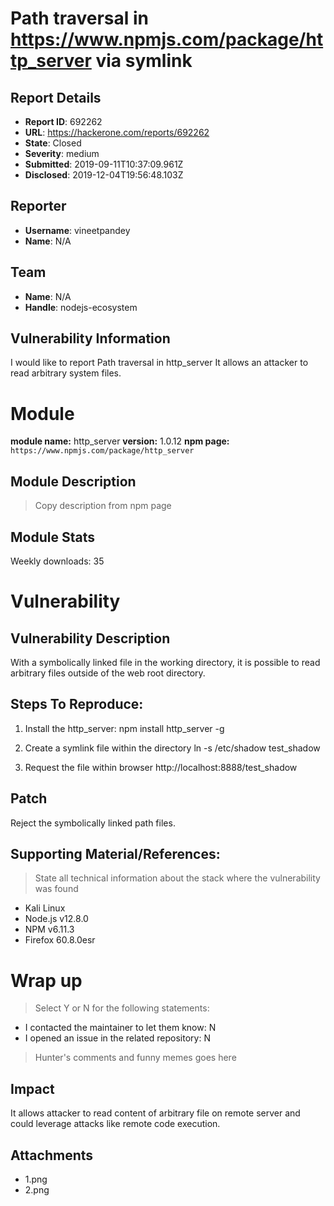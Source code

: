 # Path traversal in https://www.npmjs.com/package/http_server via symlink

## Report Details
- **Report ID**: 692262
- **URL**: https://hackerone.com/reports/692262
- **State**: Closed
- **Severity**: medium
- **Submitted**: 2019-09-11T10:37:09.961Z
- **Disclosed**: 2019-12-04T19:56:48.103Z

## Reporter
- **Username**: vineetpandey
- **Name**: N/A

## Team
- **Name**: N/A
- **Handle**: nodejs-ecosystem

## Vulnerability Information
I would like to report Path traversal in http_server
It allows an attacker to read arbitrary system files.

# Module

**module name:** http_server
**version:** 1.0.12
**npm page:** `https://www.npmjs.com/package/http_server`

## Module Description

> Copy description from npm page

## Module Stats

Weekly downloads: 35

# Vulnerability

## Vulnerability Description

With a symbolically linked file in the working directory, it is possible to read arbitrary files outside of the web root directory.

## Steps To Reproduce:

1. Install the http_server: npm install http_server -g

2. Create a symlink file within the directory
ln -s /etc/shadow test_shadow

3. Request the file within browser
http://localhost:8888/test_shadow

## Patch

Reject the symbolically linked path files.

## Supporting Material/References:

> State all technical information about the stack where the vulnerability was found

- Kali Linux
- Node.js v12.8.0
- NPM v6.11.3
- Firefox 60.8.0esr

# Wrap up

> Select Y or N for the following statements:

- I contacted the maintainer to let them know: N
- I opened an issue in the related repository: N

> Hunter's comments and funny memes goes here

## Impact

It allows attacker to read content of arbitrary file on remote server and could leverage attacks like remote code execution.

## Attachments
- 1.png
- 2.png

